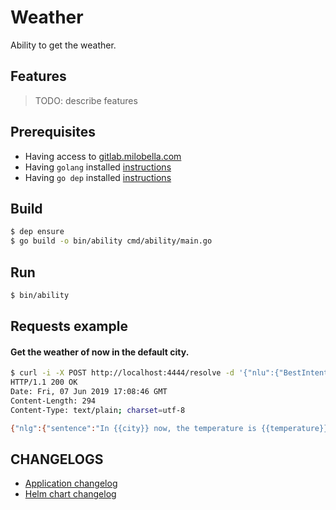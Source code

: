 # Weather
Ability to get the weather.

## Features
>
> TODO: describe features
>

## Prerequisites

- Having access to [gitlab.milobella.com](https://gitlab.milobella.com/milobella)
- Having ``golang`` installed [instructions](https://golang.org/doc/install)
- Having ``go dep`` installed [instructions](https://golang.github.io/dep/docs/installation.html)

## Build

```bash
$ dep ensure
$ go build -o bin/ability cmd/ability/main.go
```

## Run

```bash
$ bin/ability
```

## Requests example

#### Get the weather of now in the default city.
```bash
$ curl -i -X POST http://localhost:4444/resolve -d '{"nlu":{"BestIntent": "GET_WEATHER"}}'
HTTP/1.1 200 OK
Date: Fri, 07 Jun 2019 17:08:46 GMT
Content-Length: 294
Content-Type: text/plain; charset=utf-8

{"nlg":{"sentence":"In {{city}} now, the temperature is {{temperature}}. {{weather_sentence}}","params":[{"name":"city","value":"Cannes","type":"string"},{"name":"temperature","value":21.78,"type":"string"},{"name":"weather_sentence","value":"","type":"inner"}]},"context":{"slot_filling":{}}}
```

## CHANGELOGS
- [Application changelog](CHANGELOG.md)
- [Helm chart changelog](weather-ability/helm/ability-cinema/CHANGELOG.md)